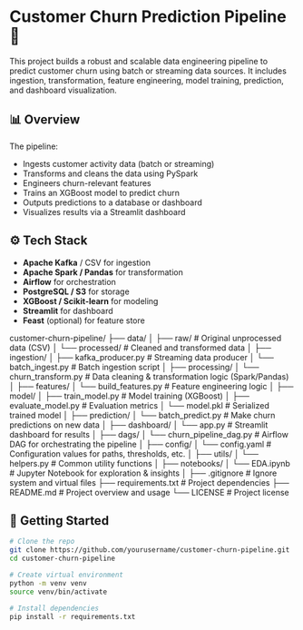 # Customer Churn Prediction Pipeline 🚀

This project builds a robust and scalable data engineering pipeline to predict customer churn using batch or streaming data sources. It includes ingestion, transformation, feature engineering, model training, prediction, and dashboard visualization.

## 📊 Overview

The pipeline:
- Ingests customer activity data (batch or streaming)
- Transforms and cleans the data using PySpark
- Engineers churn-relevant features
- Trains an XGBoost model to predict churn
- Outputs predictions to a database or dashboard
- Visualizes results via a Streamlit dashboard

## ⚙️ Tech Stack

- **Apache Kafka** / CSV for ingestion
- **Apache Spark / Pandas** for transformation
- **Airflow** for orchestration
- **PostgreSQL / S3** for storage
- **XGBoost / Scikit-learn** for modeling
- **Streamlit** for dashboard
- **Feast** (optional) for feature store

customer-churn-pipeline/
├── data/
│   ├── raw/                        # Original unprocessed data (CSV)
│   └── processed/                  # Cleaned and transformed data
│
├── ingestion/
│   ├── kafka_producer.py          # Streaming data producer
│   └── batch_ingest.py            # Batch ingestion script
│
├── processing/
│   └── churn_transform.py         # Data cleaning & transformation logic (Spark/Pandas)
│
├── features/
│   └── build_features.py          # Feature engineering logic
│
├── model/
│   ├── train_model.py             # Model training (XGBoost)
│   ├── evaluate_model.py          # Evaluation metrics
│   └── model.pkl                  # Serialized trained model
│
├── prediction/
│   └── batch_predict.py           # Make churn predictions on new data
│
├── dashboard/
│   └── app.py                     # Streamlit dashboard for results
│
├── dags/
│   └── churn_pipeline_dag.py      # Airflow DAG for orchestrating the pipeline
│
├── config/
│   └── config.yaml                # Configuration values for paths, thresholds, etc.
│
├── utils/
│   └── helpers.py                 # Common utility functions
│
├── notebooks/
│   └── EDA.ipynb                  # Jupyter Notebook for exploration & insights
│
├── .gitignore                     # Ignore system and virtual files
├── requirements.txt               # Project dependencies
├── README.md                      # Project overview and usage
└── LICENSE                        # Project license


## 🚀 Getting Started

```bash
# Clone the repo
git clone https://github.com/yourusername/customer-churn-pipeline.git
cd customer-churn-pipeline

# Create virtual environment
python -m venv venv
source venv/bin/activate

# Install dependencies
pip install -r requirements.txt


